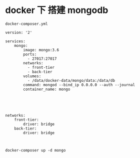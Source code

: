 # docker 下 搭建 mongodb

    docker-composer.yml
    
    version: '2' 
    
    services:
        mongo:
            image: mongo:3.6 
            ports: 
              - 27017:27017
            networks:
              - front-tier
              - back-tier
            volumes:
              - /data/docker-data/mongo/data:/data/db
            command: mongod --bind_ip 0.0.0.0 --auth --journal 
            container_name: mongo





    networks:
        front-tier:
            driver: bridge
        back-tier:
            driver: bridge
            
            
            
    docker-composer up -d mongo